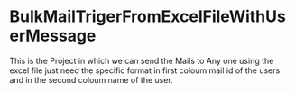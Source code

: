 # BulkMailTrigerFromExcelFileWithUserMessage

This is the Project in which we can send the Mails to Any one using the excel file just need the specific format 
in first coloum mail id of the users and in the second coloum name of the user.
